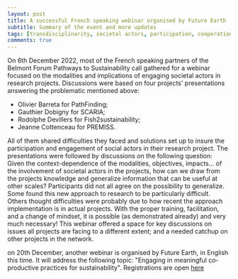 ```yaml
---
layout: post
title: A successful French speaking webinar organised by Future Earth 
subtitle: Summary of the event and more updates
tags: [transdisciplinarity, societal actors, participation, cooperation]
comments: true
---
```


On 6th December 2022, most of the French speaking partners of the Belmont Forum Pathways to Sustainability call gathered for a webinar focused on the modalities and implications of engaging societal actors in research projects.
Discussions were based on four projects' presentations answering the problematic mentioned above: 
- Olivier Barreta for PathFinding; 
- Gauthier Dobigny for SCARIA; 
- Rodolphe Devillers for Fish2sustainability; 
- Jeanne Cottenceau for PREMISS. 

All of them shared difficulties they faced and solutions set up to insure the participation and engagement of social actors in their research project. 
The presentations were followed by discussions on the following question: 
Given the context-dependence of the modalities, objectives, impacts... of the involvement of societal actors in the projects, how can we draw from the projects knowledge and generalize information that can be useful at other scales?
Participants did not all agree on the possibility to generalize. 
Some found this new approach to research to be particularly difficult.
Others thought difficulties were probably due to how recent the approach implementation is in actual projects. 
With the proper training, facilitation, and a change of mindset, it is possible (as demonstrated already) and very much necessary! 
This webinar offered a space for key discussions on issues all projects are facing to a different extent; and a needed catchup on other projects in the network.

on 20th December, another webinar is organised by Future Earth, in English this time. 
It will address the following topic: "Engaging in meaningful co-productive practices for sustainability".
Registrations are open [here](https://www.eventbrite.co.uk/e/engaging-in-meaningful-co-productive-practices-for-sustainability-tickets-470944827657) 
